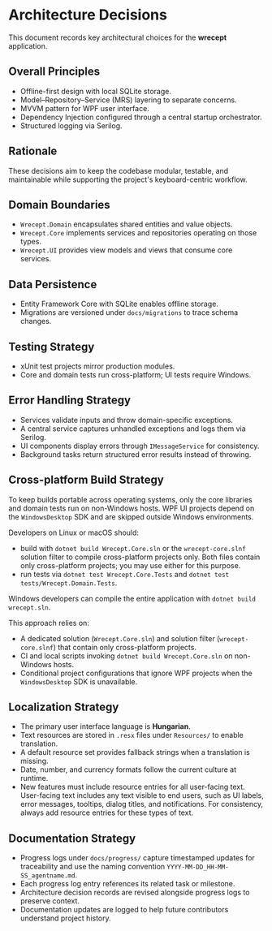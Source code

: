 # Architecture Decisions

This document records key architectural choices for the **wrecept** application.

## Overall Principles
- Offline-first design with local SQLite storage.
- Model–Repository–Service (MRS) layering to separate concerns.
- MVVM pattern for WPF user interface.
- Dependency Injection configured through a central startup orchestrator.
- Structured logging via Serilog.

## Rationale
These decisions aim to keep the codebase modular, testable, and maintainable while supporting the project's keyboard-centric workflow.

## Domain Boundaries
- `Wrecept.Domain` encapsulates shared entities and value objects.
- `Wrecept.Core` implements services and repositories operating on those types.
- `Wrecept.UI` provides view models and views that consume core services.

## Data Persistence
- Entity Framework Core with SQLite enables offline storage.
- Migrations are versioned under `docs/migrations` to trace schema changes.

## Testing Strategy
- xUnit test projects mirror production modules.
- Core and domain tests run cross-platform; UI tests require Windows.

## Error Handling Strategy
- Services validate inputs and throw domain-specific exceptions.
- A central service captures unhandled exceptions and logs them via Serilog.
- UI components display errors through `IMessageService` for consistency.
- Background tasks return structured error results instead of throwing.

## Cross-platform Build Strategy
To keep builds portable across operating systems, only the core libraries and domain tests run on non-Windows hosts. WPF UI projects depend on the `WindowsDesktop` SDK and are skipped outside Windows environments.

Developers on Linux or macOS should:

- build with `dotnet build Wrecept.Core.sln` or the `wrecept-core.slnf` solution filter to compile cross-platform projects only. Both files contain only cross-platform projects; you may use either for this purpose.
- run tests via `dotnet test Wrecept.Core.Tests` and `dotnet test tests/Wrecept.Domain.Tests`.

Windows developers can compile the entire application with `dotnet build wrecept.sln`.

This approach relies on:

- A dedicated solution (`Wrecept.Core.sln`) and solution filter (`wrecept-core.slnf`) that contain only cross-platform projects.
- CI and local scripts invoking `dotnet build Wrecept.Core.sln` on non-Windows hosts.
- Conditional project configurations that ignore WPF projects when the `WindowsDesktop` SDK is unavailable.
## Localization Strategy
- The primary user interface language is **Hungarian**.
- Text resources are stored in `.resx` files under `Resources/` to enable translation.
- A default resource set provides fallback strings when a translation is missing.
- Date, number, and currency formats follow the current culture at runtime.
- New features must include resource entries for all user-facing text. User-facing text includes any text visible to end users, such as UI labels, error messages, tooltips, dialog titles, and notifications. For consistency, always add resource entries for these types of text.

## Documentation Strategy
- Progress logs under `docs/progress/` capture timestamped updates for traceability and use the naming convention `YYYY-MM-DD_HH-MM-SS_agentname.md`.
- Each progress log entry references its related task or milestone.
- Architecture decision records are revised alongside progress logs to preserve context.
- Documentation updates are logged to help future contributors understand project history.
